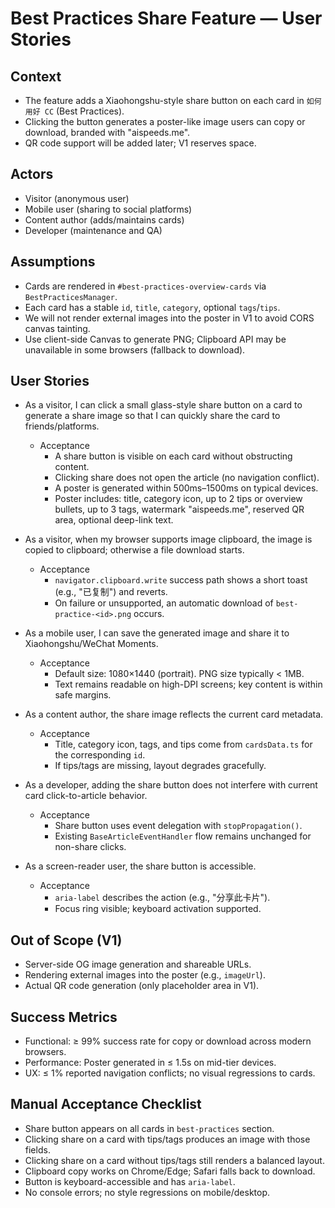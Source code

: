 # Best Practices Share Feature — User Stories

## Context

- The feature adds a Xiaohongshu-style share button on each card in `如何用好 CC` (Best Practices).
- Clicking the button generates a poster-like image users can copy or download, branded with "aispeeds.me".
- QR code support will be added later; V1 reserves space.

## Actors

- Visitor (anonymous user)
- Mobile user (sharing to social platforms)
- Content author (adds/maintains cards)
- Developer (maintenance and QA)

## Assumptions

- Cards are rendered in `#best-practices-overview-cards` via `BestPracticesManager`.
- Each card has a stable `id`, `title`, `category`, optional `tags`/`tips`.
- We will not render external images into the poster in V1 to avoid CORS canvas tainting.
- Use client-side Canvas to generate PNG; Clipboard API may be unavailable in some browsers (fallback to download).

## User Stories

- As a visitor, I can click a small glass-style share button on a card to generate a share image so that I can quickly share the card to friends/platforms.
  - Acceptance
    - A share button is visible on each card without obstructing content.
    - Clicking share does not open the article (no navigation conflict).
    - A poster is generated within 500ms–1500ms on typical devices.
    - Poster includes: title, category icon, up to 2 tips or overview bullets, up to 3 tags, watermark "aispeeds.me", reserved QR area, optional deep-link text.

- As a visitor, when my browser supports image clipboard, the image is copied to clipboard; otherwise a file download starts.
  - Acceptance
    - `navigator.clipboard.write` success path shows a short toast (e.g., "已复制") and reverts.
    - On failure or unsupported, an automatic download of `best-practice-<id>.png` occurs.

- As a mobile user, I can save the generated image and share it to Xiaohongshu/WeChat Moments.
  - Acceptance
    - Default size: 1080×1440 (portrait). PNG size typically < 1MB.
    - Text remains readable on high-DPI screens; key content is within safe margins.

- As a content author, the share image reflects the current card metadata.
  - Acceptance
    - Title, category icon, tags, and tips come from `cardsData.ts` for the corresponding `id`.
    - If tips/tags are missing, layout degrades gracefully.

- As a developer, adding the share button does not interfere with current card click-to-article behavior.
  - Acceptance
    - Share button uses event delegation with `stopPropagation()`.
    - Existing `BaseArticleEventHandler` flow remains unchanged for non-share clicks.

- As a screen-reader user, the share button is accessible.
  - Acceptance
    - `aria-label` describes the action (e.g., "分享此卡片").
    - Focus ring visible; keyboard activation supported.

## Out of Scope (V1)

- Server-side OG image generation and shareable URLs.
- Rendering external images into the poster (e.g., `imageUrl`).
- Actual QR code generation (only placeholder area in V1).

## Success Metrics

- Functional: ≥ 99% success rate for copy or download across modern browsers.
- Performance: Poster generated in ≤ 1.5s on mid-tier devices.
- UX: ≤ 1% reported navigation conflicts; no visual regressions to cards.

## Manual Acceptance Checklist

- Share button appears on all cards in `best-practices` section.
- Clicking share on a card with tips/tags produces an image with those fields.
- Clicking share on a card without tips/tags still renders a balanced layout.
- Clipboard copy works on Chrome/Edge; Safari falls back to download.
- Button is keyboard-accessible and has `aria-label`.
- No console errors; no style regressions on mobile/desktop.
